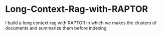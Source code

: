 # Long-Context-Rag-with-RAPTOR
I build a long context rag with RAPTOR  in which we makes the clusters of documents and summarize them before indexing
